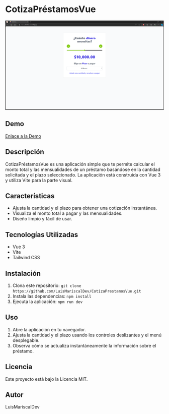 # CotizaPréstamosVue

![Captura de la aplicación](./public/captura1.png)

## Demo

[Enlace a la Demo](https://bankluis-vue.netlify.app/)

## Descripción

CotizaPréstamosVue es una aplicación simple que te permite calcular el monto total y las mensualidades de un préstamo basándose en la cantidad solicitada y el plazo seleccionado. La aplicación está construida con Vue 3 y utiliza Vite para la parte visual.

## Características

- Ajusta la cantidad y el plazo para obtener una cotización instantánea.
- Visualiza el monto total a pagar y las mensualidades.
- Diseño limpio y fácil de usar.

## Tecnologías Utilizadas

- Vue 3
- Vite
- Tailwind CSS

## Instalación

1. Clona este repositorio: `git clone https://github.com/LuisMariscalDev/CotizaPrestamosVue.git`
2. Instala las dependencias: `npm install`
3. Ejecuta la aplicación: `npm run dev`

## Uso

1. Abre la aplicación en tu navegador.
2. Ajusta la cantidad y el plazo usando los controles deslizantes y el menú desplegable.
3. Observa cómo se actualiza instantáneamente la información sobre el préstamo.


## Licencia

Este proyecto está bajo la Licencia MIT.

## Autor

LuisMariscalDev
